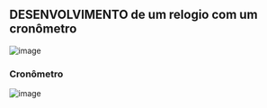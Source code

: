 ## DESENVOLVIMENTO  de um relogio com um cronômetro
![image](https://github.com/user-attachments/assets/1d6a6c09-e071-40ae-b801-fecd1894ccc4)

### Cronômetro
![image](https://github.com/user-attachments/assets/b73447fc-8bec-46af-8272-f6039583870c)
 
